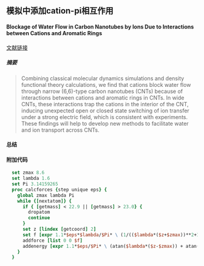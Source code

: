 ## 模拟中添加cation-pi相互作用
#### Blockage of Water Flow in Carbon Nanotubes by Ions Due to Interactions between Cations and Aromatic Rings
[文献链接](http://journals.aps.org/prl/abstract/10.1103/PhysRevLett.115.164502)
##### 摘要
> Combining classical molecular dynamics simulations and density functional theory calculations, we find
that cations block water flow through narrow (6,6)-type carbon nanotubes (CNTs) because of interactions
between cations and aromatic rings in CNTs. In wide CNTs, these interactions trap the cations in the
interior of the CNT, inducing unexpected open or closed state switching of ion transfer under a strong
electric field, which is consistent with experiments. These findings will help to develop new methods to
facilitate water and ion transport across CNTs.

#### 总结

#### 附加代码
````tcl
  set zmax 8.6
  set lambda 1.6
  set Pi 3.14159265
  proc calcforces {step unique eps} {
    global zmax lambda Pi
    while {[nextatom]} {
      if { [getmass] < 22.9 || [getmass] > 23.0} {
        dropatom
        continue
      }
      set z [lindex [getcoord] 2]
      set f [expr 1.1*$eps*$lambda/$Pi* \ (1/(($lambda*($z+$zmax))**2+1) - 1/(($lambda*($z-$zmax))**2+1))]
      addforce [list 0 0 $f]
      addenergy [expr 1.1*$eps/$Pi* \ (atan($lambda*($z-$zmax)) + atan($lambda*(-$z-$zmax)))]
    }
  }
````
